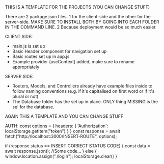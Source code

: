 THIS IS A TEMPLATE FOR THE PROJECTS (YOU CAN CHANGE STUFF)

There are 2 package.json files. 1 for the client-side and the other for the server-side.
MAKE SURE TO INSTALL BOTH BY GOING INTO EACH FOLDER IN THE COMMAND LINE.
2 Because deployment would be so much easier.

CLIENT SIDE:

- main.js is set up
- Basic Header component for navigation set up
- Basic routes set up in app.js
- Example provider (useContext) added, make sure to rename appropriately

SERVER SIDE:

- Routers, Models, and Controllers already have example files inside to follow naming conventions (e.g. if it's capitalised on first word or if it's plural or not)
- The Database folder has the set up in place. ONLY thing MISSING is the sql for the database.

AGAIN THIS A TEMPLATE AND YOU CAN CHANGE STUFF

AUTH:
const options = {
headers: {
'Authorization': localStorage.getItem("token")
}
}
const response = await fetch("http://localhost:3000/INSERT-ROUTE", options);

if (response.status == INSERT CORRECT STATUS CODE) {
const data = await response.json();
//Some code...
} else {
window.location.assign("./login");
localStorage.clear()
}
